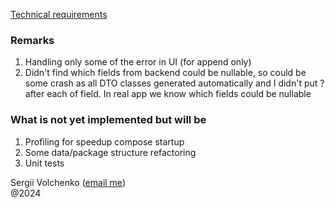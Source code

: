 [Technical requirements](mid_senior.pdf)

### Remarks
1. Handling only some of the error in UI (for append only)
2. Didn't find which fields from backend could be nullable, so could be some crash as all DTO classes generated
   automatically and I didn't put ? after each of field. In real app we know which fields could be nullable

### What is not yet implemented but will be
1. Profiling for speedup compose startup
2. Some data/package structure refactoring
3. Unit tests

Sergii Volchenko ([email me](mailto:svolchenko@gmail.com))\
@2024
